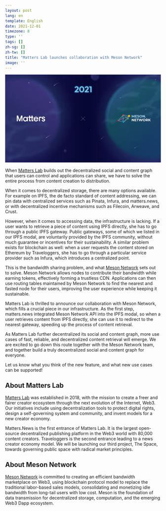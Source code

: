 ```yaml
---
layout: post
lang: en
template: English
date: 2021-12-01
timezone: 8
type: ''
tags: []
zh-sg: []
zh-tw: []
title: "Matters Lab launches collaboration with Meson Network"
image: ''
---
```


![](https://raw.githubusercontent.com/bitruss/img/main/2021/202205271252416.jpeg)

When [Matters Lab](https://matters.news/) builds out the decentralized social and content graph that users can control and applications can share, we have to solve the entire process from content creation to distribution.

When it comes to decentralized storage, there are many options available. For example on IPFS, the de facto standard of content addressing, we can pin data with centralized services such as Pinata, Infura, and matters.news, or with decentralized incentive mechanisms such as Filecoin, Arweave, and Crust.

However, when it comes to accessing data, the infrastructure is lacking. If a user wants to retrieve a piece of content using IPFS directly, she has to go through a public IPFS gateway. Public gateways, some of which we listed in our IPFS modal, are voluntarily provided by the IPFS community, without much guarantee or incentives for their sustainability. A similar problem exists for blockchain as well: when a user requests the content stored on Ethereum by Traveloggers, she has to go through a particular service provider such as Infura, which introduces a centralized point.

This is the bandwidth sharing problem, and what [Meson Network](https://meson.network/) sets out to solve. Meson Network allows nodes to contribute their bandwidth while earning tokens, effectively forming a trustless CDN. Applications can then use routing tables maintained by Meson Network to find the nearest and fasted node for their users, improving the user experience while keeping it sustainable.

Matters Lab is thrilled to announce our collaboration with Meson Network, which fills a crucial piece in our infrastructure. As the first step, matters.news integrated Meson Network API into the IPFS modal, so when a user retrieves content from IPFS directly, she can use it to redirect to the nearest gateway, speeding up the process of content retrieval.


As Matters Lab further decentralized its social and content graph, more use cases of fast, reliable, and decentralized content retrieval will emerge. We are excited to go down this route together with the Meson Network team, and together build a truly decentralized social and content graph for everyone.

Let us know what you think of the new feature, and what new use cases can be supported!

## About Matters Lab

[Matters Lab](https://matters.news/) was established in 2018, with the mission to create a freer and fairer creator ecosystem through the next evolution of the Internet, Web3. Our initiatives include using decentralization tools to protect digital rights, design a self-governing system and community, and invent models for a new creator economy.

Matters.News is the first entrance of Matters Lab. It is the largest open-source decentralized publishing platform in the Web3 world with 80,000 content creators. Traveloggers is the second entrance leading to a news creator economy model. We will be launching our third project, The Space, towards governing public space with radical market principles.

## About Meson Network

[Meson Network](https://meson.network/) is committed to creating an efficient bandwidth marketplace on Web3, using blockchain protocol model to replace the traditional labor-based sales models, consolidating and monetizing idle bandwidth from long-tail users with low cost. Meson is the foundation of data transmission for decentralized storage, computation, and the emerging Web3 Dapp ecosystem.